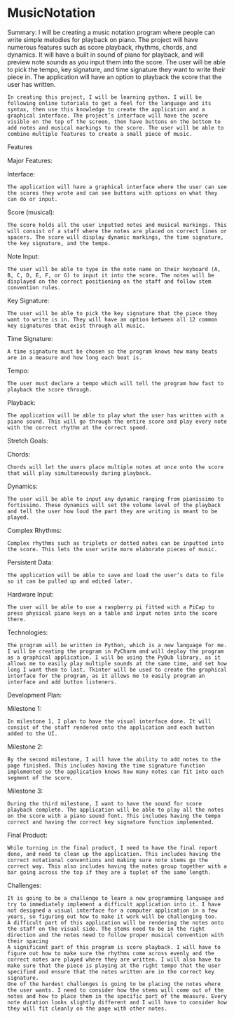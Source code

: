 # MusicNotation

Summary: 
    I will be creating a music notation program where people can write simple melodies for playback on piano. The project will have numerous features such as score playback, rhythms, chords, and dynamics. It will have a built in sound of piano for playback, and will preview note sounds as you input them into the score. The user will be able to pick the tempo, key signature, and time signature they want to write their piece in. The application will have an option to playback the score that the user has written.
    
    In creating this project, I will be learning python. I will be following online tutorials to get a feel for the language and its syntax, then use this knowledge to create the application and a graphical interface. The project’s interface will have the score visible on the top of the screen, then have buttons on the bottom to add notes and musical markings to the score. The user will be able to combine multiple features to create a small piece of music.
    
Features

Major Features:

Interface:

    The application will have a graphical interface where the user can see the scores they wrote and can see buttons with options on what they can do or input.
    
Score (musical):

    The score holds all the user inputted notes and musical markings. This will consist of a staff where the notes are placed on correct lines or spacers. The score will display dynamic markings, the time signature, the key signature, and the tempo.

Note Input:

    The user will be able to type in the note name on their keyboard (A, B, C, D, E, F, or G) to input it into the score. The notes will be displayed on the correct positioning on the staff and follow stem convention rules.
    
Key Signature:

    The user will be able to pick the key signature that the piece they want to write is in. They will have an option between all 12 common key signatures that exist through all music.
    
Time Signature:

    A time signature must be chosen so the program knows how many beats are in a measure and how long each beat is.
    
Tempo:

    The user must declare a tempo which will tell the program how fast to playback the score through.
    
Playback:

    The application will be able to play what the user has written with a piano sound. This will go through the entire score and play every note with the correct rhythm at the correct speed.
    
    
Stretch Goals:

Chords: 

    Chords will let the users place multiple notes at once onto the score that will play simultaneously during playback. 
    
Dynamics:

    The user will be able to input any dynamic ranging from pianissimo to fortissimo. These dynamics will set the volume level of the playback and tell the user how loud the part they are writing is meant to be played. 

Complex Rhythms:

    Complex rhythms such as triplets or dotted notes can be inputted into the score. This lets the user write more elaborate pieces of music.
    
Persistent Data:

    The application will be able to save and load the user’s data to file so it can be pulled up and edited later.
    
Hardware Input: 

    The user will be able to use a raspberry pi fitted with a PiCap to press physical piano keys on a table and input notes into the score there. 
    
Technologies: 

    The program will be written in Python, which is a new language for me. I will be creating the program in PyCharm and will deploy the program as a graphical application. I will be using the PyDub library, as it allows me to easily play multiple sounds at the same time, and set how long I want them to last. Tkinter will be used to create the graphical interface for the program, as it allows me to easily program an interface and add button listeners.
    
    
Development Plan: 

Milestone 1:

    In milestone 1, I plan to have the visual interface done. It will consist of the staff rendered onto the application and each button added to the UI.
    
Milestone 2:

    By the second milestone, I will have the ability to add notes to the page finished. This includes having the time signature function implemented so the application knows how many notes can fit into each segment of the score.
    
Milestone 3:

    During the third milestone, I want to have the sound for score playback complete. The application will be able to play all the notes on the score with a piano sound font. This includes having the tempo correct and having the correct key signature function implemented.
    
Final Product:

    While turning in the final product, I need to have the final report done, and need to clean up the application. This includes having the correct notational conventions and making sure note stems go the correct way. This also includes having the notes group together with a bar going across the top if they are a tuplet of the same length.
    
    
Challenges:

    It is going to be a challenge to learn a new programming language and try to immediately implement a difficult application into it. I have not designed a visual interface for a computer application in a few years, so figuring out how to make it work will be challenging too.
    A difficult part of this application will be rendering the notes onto the staff on the visual side. The stems need to be in the right direction and the notes need to follow proper musical convention with their spacing 
    A significant part of this program is score playback. I will have to figure out how to make sure the rhythms come across evenly and the correct notes are played where they are written. I will also have to make sure that the piece is playing at the right tempo that the user specified and ensure that the notes written are in the correct key signature.
    One of the hardest challenges is going to be placing the notes where the user wants. I need to consider how the stems will come out of the notes and how to place them in the specific part of the measure. Every note duration looks slightly different and I will have to consider how they will fit cleanly on the page with other notes. 

